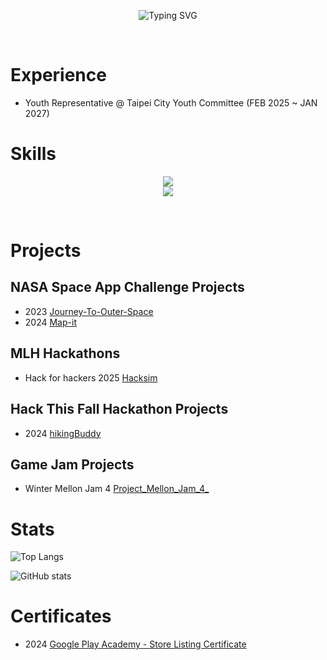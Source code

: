 <p align="center"><img src="https://readme-typing-svg.demolab.com?font=Fira+Code&weight=600&size=70&duration=3000&pause=1000&color=2C99F7C1&center=true&vCenter=true&width=900&height=100&lines=Hello+World;I'm+Super!" alt="Typing SVG" /></p>
<br>

# Experience

* Youth Representative @ Taipei City Youth Committee (FEB 2025 ~ JAN 2027)


# Skills

<p align="center">
    <img src="https://skillicons.dev/icons?i=js,html,css,nodejs,py,git,figma,firebase" />
    <br/>
    <img src="https://skillicons.dev/icons?i=ts,next,react" />
</p>
<br>

# Projects

## NASA Space App Challenge Projects

* 2023 [Journey-To-Outer-Space](https://github.com/Super1115/Journey-To-The-Outer-Space)
* 2024 [Map-it](https://github.com/Super1115/Map-it)

## MLH Hackathons

* Hack for hackers 2025 [Hacksim](https://github.com/Super1115/hacksim)

## Hack This Fall Hackathon Projects 

* 2024 [hikingBuddy](https://github.com/Super1115/hikingBuddy)

## Game Jam Projects

* Winter Mellon Jam 4 [Project_Mellon_Jam_4_](https://github.com/Super1115/Project_Mellon_Jam_4_)

# Stats
![Top Langs](https://github-readme-stats.vercel.app/api/top-langs/?username=Super1115&layout=compact)

![GitHub stats](https://github-readme-stats.vercel.app/api?username=Super1115&show_icons=true&theme=transparentz&rank_icon=github)

# Certificates

* 2024 [Google Play Academy - Store Listing Certificate](./files/Google%20Play%20Academy%20-%20Store%20Listing%20Certificate.pdf)
